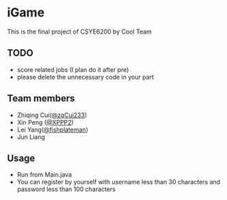 # iGame
This is the final project of CSYE6200 by Cool Team

## TODO
- score related jobs (I plan do it after pre)
- please delete the unnecessary code in your part

## Team members
- Zhiqing Cui([@zqCui233](https://github.com/zqCui233))
- Xin Peng ([@XPPP2](https://github.com/XPPP2))
- Lei Yang([@fishplateman](https://github.com/fishplateman))
- Jun Liang


## Usage
- Run from Main.java
- You can register by yourself with username less than 30 characters and password less than 100 characters